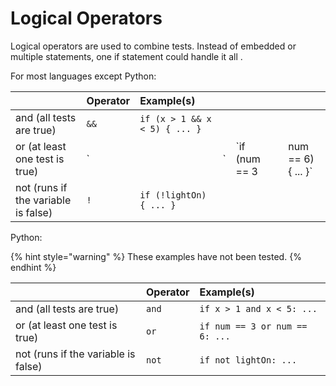 # Logical Operators

Logical operators are used to combine tests. Instead of embedded or multiple statements, one if statement could handle it all .

For most languages except Python:

|  | Operator | Example\(s\) |  |  |  |  |
| :--- | :--- | :--- | :--- | :--- | :--- | :--- |
| and \(all tests are true\) | `&&` | `if (x > 1 && x < 5) { ... }` |  |  |  |  |
| or \(at least one test is true\) | \` |  | \` | \`if \(num == 3 |  | num == 6\) { ... }\` |
| not \(runs if the variable is false\) | `!` | `if (!lightOn) { ... }` |  |  |  |  |

Python:

{% hint style="warning" %}
These examples have not been tested.
{% endhint %}

|  | Operator | Example\(s\) |
| :--- | :--- | :--- |
| and \(all tests are true\) | `and` | `if x > 1 and x < 5: ...` |
| or \(at least one test is true\) | `or` | `if num == 3 or num == 6: ...` |
| not \(runs if the variable is false\) | `not` | `if not lightOn: ...` |

